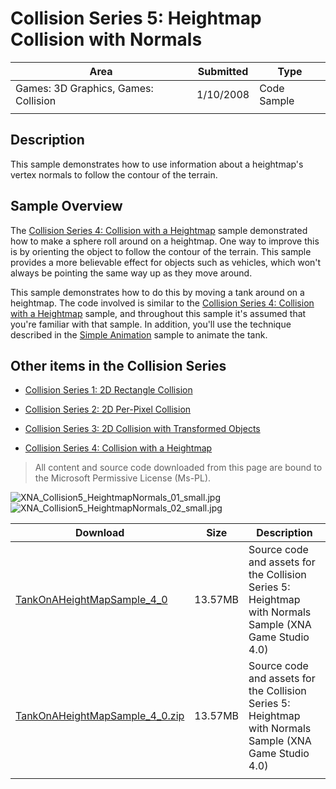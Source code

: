 # Collision Series 5: Heightmap Collision with Normals

|Area|Submitted|Type|
|-|-|-|
Games: 3D Graphics, Games: Collision|1/10/2008|Code Sample
||||

## Description

This sample demonstrates how to use information about a heightmap's vertex normals to follow the contour of the terrain.

## Sample Overview

The [Collision Series 4: Collision with a Heightmap](https://github.com/simondarksidej/XNAGameStudio/wiki/Collision_Series_4_Collision_with_a_Heightmap) sample demonstrated how to make a sphere roll around on a heightmap. One way to improve this is by orienting the object to follow the contour of the terrain. This sample provides a more believable effect for objects such as vehicles, which won't always be pointing the same way up as they move around.

This sample demonstrates how to do this by moving a tank around on a heightmap. The code involved is similar to the [Collision Series 4: Collision with a Heightmap](https://github.com/simondarksidej/XNAGameStudio/wiki/Collision_Series_4_Collision_with_a_Heightmap) sample, and throughout this sample it's assumed that you're familiar with that sample. In addition, you'll use the technique described in the [Simple Animation](https://github.com/simondarksidej/XNAGameStudio/wiki/Simple_Animation) sample to animate the tank.

## Other items in the Collision Series

* [Collision Series 1: 2D Rectangle Collision](https://github.com/simondarksidej/XNAGameStudio/wiki/Collision_Series_1_2D_Rectangle_Collision)

* [Collision Series 2: 2D Per-Pixel Collision](https://github.com/simondarksidej/XNAGameStudio/wiki/Collision_Series_2_2D_Per-Pixel_Collision)

* [Collision Series 3: 2D Collision with Transformed Objects](https://github.com/simondarksidej/XNAGameStudio/wiki/Collision_Series_3_2D_Collision_with_Transformed_Objects)

* [Collision Series 4: Collision with a Heightmap](https://github.com/simondarksidej/XNAGameStudio/wiki/Collision_Series_4_Collision_with_a_Heightmap)

> All content and source code downloaded from this page are bound to the Microsoft Permissive License (Ms-PL).

![XNA_Collision5_HeightmapNormals_01_small.jpg](https://github.com/simondarksidej/XNAGameStudio/blob/archive/Images/XNA_Collision5_HeightmapNormals_01_small.jpg?raw=true)
![XNA_Collision5_HeightmapNormals_02_small.jpg](https://github.com/simondarksidej/XNAGameStudio/blob/archive/Images/XNA_Collision5_HeightmapNormals_02_small.jpg?raw=true)

Download | Size | Description
---|---|---|
[TankOnAHeightMapSample_4_0](https://github.com/simondarksidej/XNAGameStudio/tree/archive/Samples/TankOnAHeightMapSample_4_0) | 13.57MB | Source code and assets for the Collision Series 5: Heightmap with Normals Sample (XNA Game Studio 4.0)
[TankOnAHeightMapSample_4_0.zip](https://github.com/simondarksidej/XNAGameStudioZips/raw/zips/TankOnAHeightMapSample_4_0.zip) | 13.57MB | Source code and assets for the Collision Series 5: Heightmap with Normals Sample (XNA Game Studio 4.0)
||||

